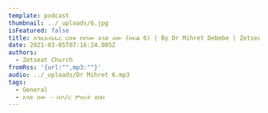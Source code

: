 ```yaml
---
template: podcast
thumbnail: ../_uploads/6.jpg
isFeatured: false
title: እግዚአብሔር ርስቱ የሆነው አንድ ሰው (ክፍል 6) | By Dr Mihret Debebe | Zetseat Church
date: 2021-03-05T07:16:24.805Z
authors:
  - Zetseat Church
fromRss: '{url:"",mp3:""}'
audio: ../_uploads/Dr Mihret 6.mp3
tags:
  - General
  - አንድ ሰው - በዶ/ር ምሀረት ደበበ
---
```

